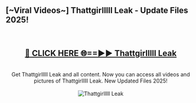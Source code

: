 <h2>[~Viral Videos~] Thattgirlllll Leak - Update Files 2025!</h2>
<br>
<div align="center">
<h2><a href="https://betterlinks.top/A2PfLJ" rel="nofollow">🔴 CLICK HERE 🌐==►► Thattgirlllll Leak</a></h2>
<br>
Get Thattgirlllll Leak and all content. Now you can access all videos and pictures of Thattgirlllll Leak. New Updated Files 2025!
<br>
<br>
<a href="https://betterlinks.top/A2PfLJ" rel="nofollow" data-target="animated-image.originalLink"><img src="https://i.ibb.co.com/WyWwxjT/player-gif2.gif" alt="Thattgirlllll Leak" style="max-width: 100%; display: inline-block;" data-target="animated-image.originalImage"></a>
</div>
<br>
